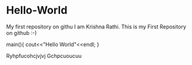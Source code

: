 # Hello-World
My first repository on githu
I am Krishna Rathi. 
This is my First Repository on github :-)
 
 main(){
  cout<<"Hello World"<<endl;
 }
 
 Ryhpfucohcjvjvj
 Gchpcuoucuu
